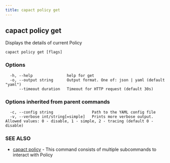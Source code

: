 ```yaml
---
title: capact policy get
---
```


## capact policy get

Displays the details of current Policy

```
capact policy get [flags]
```

### Options

```
  -h, --help               help for get
  -o, --output string      Output format. One of: json | yaml (default "yaml")
      --timeout duration   Timeout for HTTP request (default 30s)
```

### Options inherited from parent commands

```
  -c, --config string                 Path to the YAML config file
  -v, --verbose int/string[=simple]   Prints more verbose output. Allowed values: 0 - disable, 1 - simple, 2 - tracing (default 0 - disable)
```

### SEE ALSO

* [capact policy](capact_policy.md)	 - This command consists of multiple subcommands to interact with Policy

